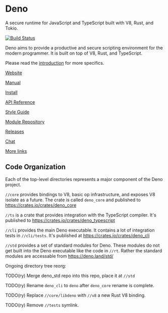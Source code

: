 # Deno

A secure runtime for JavaScript and TypeScript built with V8, Rust, and Tokio.

[![Build Status](https://github.com/denoland/deno/workflows/build/badge.svg)](https://github.com/denoland/deno/actions)

Deno aims to provide a productive and secure scripting environment for the
modern programmer. It is built on top of V8, Rust, and TypeScript.

Please read the [introduction](https://deno.land/manual.html#introduction) for
more specifics.

[Website](https://deno.land/)

[Manual](https://deno.land/manual.html)

[Install](https://github.com/denoland/deno_install)

[API Reference](https://deno.land/typedoc/)

[Style Guide](https://deno.land/style_guide.html)

[Module Repository](https://deno.land/x/)

[Releases](Releases.md)

[Chat](https://gitter.im/denolife/Lobby)

[More links](https://github.com/denolib/awesome-deno)

## Code Organization

Each of the top-level directories represents a major component of the Deno
project.

`//core` provides bindings to V8, basic op infrastructure, and exposes V8
isolate as a future. The crate is called `deno_core` and published to
https://crates.io/crates/deno_core

`//ts` is a crate that provides integration with the TypeScript compiler. It's
published to https://crates.io/crates/deno_typescript

`//cli` provides the main Deno executable. It contains a lot of integration
tests in `//cli/tests`. It's published at https://crates.io/crates/deno_cli

`//std` provides a set of standard modules for Deno. These modules do not get
built into the Deno executable like the code in `//rt`. Rather the standard
modules are accessable from https://deno.land/std/

Ongoing directory tree reorg:

TODO(ry) Merge deno_std repo into this repo, place it at `//std`

TODO(ry) Rename `deno_cli` to `deno` after `deno_core` rename is complete.

TODO(ry) Replace `//core/libdeno` with `//v8` a new Rust V8 binding.

TODO(ry) Remove `//tests` symlink.
